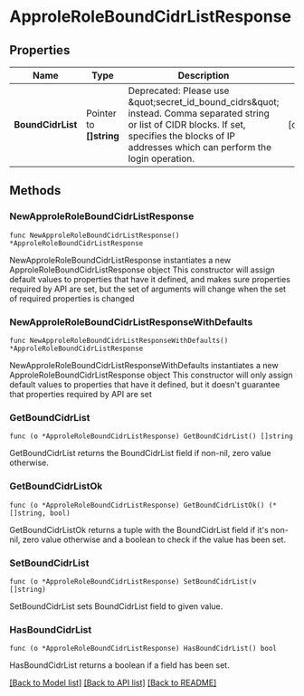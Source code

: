 # ApproleRoleBoundCidrListResponse

## Properties

Name | Type | Description | Notes
------------ | ------------- | ------------- | -------------
**BoundCidrList** | Pointer to **[]string** | Deprecated: Please use \&quot;secret_id_bound_cidrs\&quot; instead. Comma separated string or list of CIDR blocks. If set, specifies the blocks of IP addresses which can perform the login operation. | [optional] 

## Methods

### NewApproleRoleBoundCidrListResponse

`func NewApproleRoleBoundCidrListResponse() *ApproleRoleBoundCidrListResponse`

NewApproleRoleBoundCidrListResponse instantiates a new ApproleRoleBoundCidrListResponse object
This constructor will assign default values to properties that have it defined,
and makes sure properties required by API are set, but the set of arguments
will change when the set of required properties is changed

### NewApproleRoleBoundCidrListResponseWithDefaults

`func NewApproleRoleBoundCidrListResponseWithDefaults() *ApproleRoleBoundCidrListResponse`

NewApproleRoleBoundCidrListResponseWithDefaults instantiates a new ApproleRoleBoundCidrListResponse object
This constructor will only assign default values to properties that have it defined,
but it doesn't guarantee that properties required by API are set

### GetBoundCidrList

`func (o *ApproleRoleBoundCidrListResponse) GetBoundCidrList() []string`

GetBoundCidrList returns the BoundCidrList field if non-nil, zero value otherwise.

### GetBoundCidrListOk

`func (o *ApproleRoleBoundCidrListResponse) GetBoundCidrListOk() (*[]string, bool)`

GetBoundCidrListOk returns a tuple with the BoundCidrList field if it's non-nil, zero value otherwise
and a boolean to check if the value has been set.

### SetBoundCidrList

`func (o *ApproleRoleBoundCidrListResponse) SetBoundCidrList(v []string)`

SetBoundCidrList sets BoundCidrList field to given value.

### HasBoundCidrList

`func (o *ApproleRoleBoundCidrListResponse) HasBoundCidrList() bool`

HasBoundCidrList returns a boolean if a field has been set.


[[Back to Model list]](../README.md#documentation-for-models) [[Back to API list]](../README.md#documentation-for-api-endpoints) [[Back to README]](../README.md)


